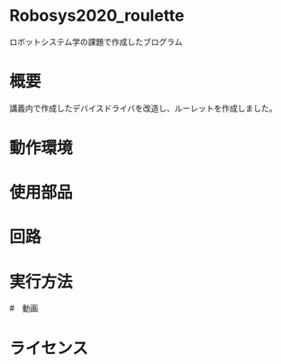 # Robosys2020_roulette
ロボットシステム学の課題で作成したブログラム
# 概要
講義内で作成したデバイスドライバを改造し、ルーレットを作成しました。
# 動作環境
# 使用部品
# 回路
# 実行方法
#　動画
# ライセンス
